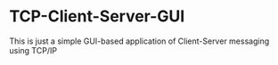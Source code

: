 # TCP-Client-Server-GUI
This is just a simple GUI-based application of Client-Server messaging using TCP/IP
